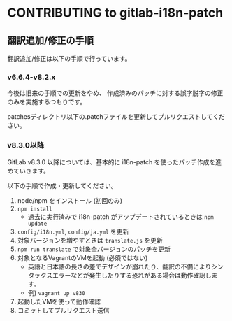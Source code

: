 CONTRIBUTING to gitlab-i18n-patch
=================================

## 翻訳追加/修正の手順

翻訳追加/修正は以下の手順で行っています。

### v6.6.4-v8.2.x

今後は旧来の手順での更新をやめ、 作成済みのパッチに対する誤字脱字の修正のみを実施するつもりです。

patchesディレクトリ以下の.patchファイルを更新してプルリクエストしてください。

### v8.3.0以降

GitLab v8.3.0 以降については、基本的に i18n-patch を使ったパッチ作成を進めていきます。

以下の手順で作成・更新してください。

1. node/npm をインストール (初回のみ)
1. `npm install`
    * 過去に実行済みで i18n-patch がアップデートされているときは `npm update`
1. `config/i18n.yml`, `config/ja.yml` を更新
1. 対象バージョンを増やすときは `translate.js` を更新
1. `npm run translate` で対象全バージョンのパッチを更新
1. 対象となるVagrantのVMを起動 (必須ではない)
    * 英語と日本語の長さの差でデザインが崩れたり、翻訳の不備によりシンタックスエラーなどが発生したりする恐れがある場合は動作確認します。
    * 例) `vagrant up v830`
1. 起動したVMを使って動作確認
1. コミットしてプルリクエスト送信
